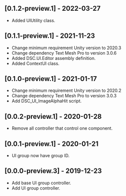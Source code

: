 ## [0.1.2-preview.1] - 2022-03-27
- Added UIUtility class.

## [0.1.1-preview.1] - 2021-11-23
- Change minimum requirement Unity version to 2020.3
- Change dependency Text Mesh Pro to version 3.0.6
- Added DSC.UI.Editor assembly definition.
- Added ContextUI class.

## [0.1.0-preview.1] - 2021-01-17
- Change minimum requirement Unity version to 2020.2
- Change dependency Text Mesh Pro to version 3.0.3
- Add DSC_UI_ImageAlphaHit script.

## [0.0.2-preview.1] - 2020-01-28
- Remove all controller that control one component.

## [0.0.1-preview.1] - 2020-01-21
- UI group now have group ID.

## [0.0.0-preview.3] - 2019-12-23
- Add base UI group controller.
- Add UI group controller.
